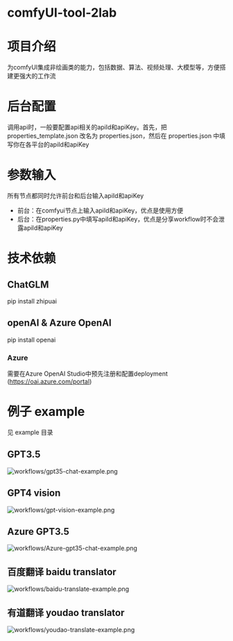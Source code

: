 # comfyUI-tool-2lab

# 项目介绍 
为comfyUI集成非绘画类的能力，包括数据、算法、视频处理、大模型等，方便搭建更强大的工作流

# 后台配置 
调用api时，一般要配置api相关的apiId和apiKey。首先，把 properties_template.json 改名为 properties.json，然后在 properties.json 中填写你在各平台的apiId和apiKey

# 参数输入 
所有节点都同时允许前台和后台输入apiId和apiKey
- 前台：在comfyui节点上输入apiId和apiKey，优点是使用方便
- 后台：在properties.py中填写apiId和apiKey，优点是分享workflow时不会泄露apiId和apiKey

# 技术依赖 
## ChatGLM
pip install zhipuai
## openAI & Azure OpenAI
pip install openai
### Azure
需要在Azure OpenAI Studio中预先注册和配置deployment (https://oai.azure.com/portal)

# 例子 example
见 example 目录

## GPT3.5
![workflows/gpt35-chat-example.png](example/gpt35-chat-example.png)
## GPT4 vision
![workflows/gpt-vision-example.png](example/gpt-vision-example.png)
## Azure GPT3.5
![workflows/Azure-gpt35-chat-example.png](example/Azure-gpt35-chat-example.png)
## 百度翻译 baidu translator
![workflows/baidu-translate-example.png](example/baidu-translate-example.png)
## 有道翻译 youdao translator
![workflows/youdao-translate-example.png](example/youdao-translate-example.png)
